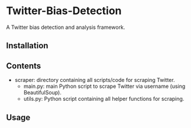 # Twitter-Bias-Detection
A Twitter bias detection and analysis framework.

## Installation

## Contents
* scraper: directory containing all scripts/code for scraping Twitter.
    * main.py: main Python script to scrape Twitter via username (using BeautifulSoup).
    * utils.py: Python script containing all helper functions for scraping.

## Usage
